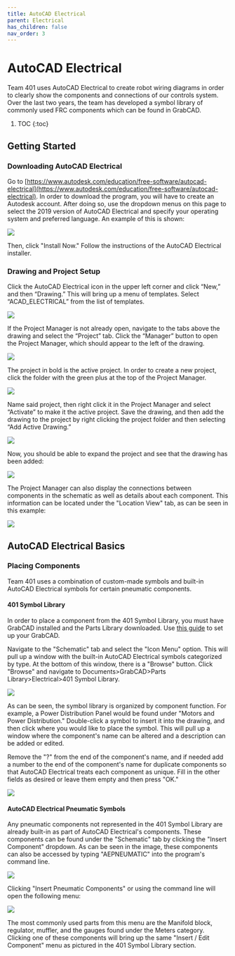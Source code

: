 ```yaml
---
title: AutoCAD Electrical
parent: Electrical
has_children: false
nav_order: 3
---
```


# AutoCAD Electrical

Team 401 uses AutoCAD Electrical to create robot wiring diagrams in order to clearly show the components and connections of our controls system. Over the last two years, the team has developed a symbol library of commonly used FRC components which can be found in GrabCAD.

1. TOC
{:toc}

## Getting Started

### Downloading AutoCAD Electrical

Go to [https://www.autodesk.com/education/free-software/autocad-electrical](https://www.autodesk.com/education/free-software/autocad-electrical). In order to download the program, you will have to create an Autodesk account. After doing so, use the dropdown menus on this page to select the 2019 version of AutoCAD Electrical and specify your operating system and preferred language. An example of this is shown:

![](../res/acadeDownload.png) 

Then, click "Install Now." Follow the instructions of the AutoCAD Electrical installer.

### Drawing and Project Setup

Click the AutoCAD Electrical icon in the upper left corner and click “New,” and then “Drawing.” This will bring up a menu of templates. Select “ACAD_ELECTRICAL” from the list of templates.

![](../res/acadeDrawing.png)

If the Project Manager is not already open, navigate to the tabs above the drawing and select the “Project” tab. Click the “Manager” button to open the Project Manager, which should appear to the left of the drawing.

![](../res/acadeManager.png)

The project in bold is the active project. In order to create a new project, click the folder with the green plus at the top of the Project Manager. 

![](../res/acadeNewProject.png)

Name said project, then right click it in the Project Manager and select “Activate” to make it the active project. Save the drawing, and then add the drawing to the project by right clicking the project folder and then selecting “Add Active Drawing.”

![](../res/acadeAddActive.png)

Now, you should be able to expand the project and see that the drawing has been added:

![](../res/acadeExpandedProject.PNG)

The Project Manager can also display the connections between components in the schematic as well as details about each component. This information can be located under the "Location View" tab, as can be seen in this example:

![](../res/acadeLocationView.PNG)

## AutoCAD Electrical Basics

### Placing Components

Team 401 uses a combination of custom-made symbols and built-in AutoCAD Electrical symbols for certain pneumatic components. 

#### 401 Symbol Library

In order to place a component from the 401 Symbol Library, you must have GrabCAD installed and the Parts Library downloaded. Use [this guide](GrabCAD.md) to set up your GrabCAD.

Navigate to the "Schematic" tab and select the "Icon Menu" option. This will pull up a window with the built-in AutoCAD Electrical symbols categorized by type. At the bottom of this window, there is a "Browse" button. Click "Browse" and navigate to Documents>GrabCAD>Parts Library>Electrical>401 Symbol Library.

![](../res/acadeSymbolLib.png)

As can be seen, the symbol library is organized by component function. For example, a Power Distribution Panel would be found under "Motors and Power Distribution." Double-click a symbol to insert it into the drawing, and then click where you would like to place the symbol. This will pull up a window where the component's name can be altered and a description can be added or edited. 

Remove the "?" from the end of the component's name, and if needed add a number to the end of the component's name for duplicate components so that AutoCAD Electrical treats each component as unique. Fill in the other fields as desired or leave them empty and then press "OK."

![](../res/acadeInsertComponent.PNG)

#### AutoCAD Electrical Pneumatic Symbols

Any pneumatic components not represented in the 401 Symbol Library are already built-in as part of AutoCAD Electrical's components. These components can be found under the "Schematic" tab by clicking the "Insert Component" dropdown. As can be seen in the image, these components can also be accessed by typing "AEPNEUMATIC" into the program's command line.

![](../res/acadePneumatic.PNG)

Clicking "Insert Pneumatic Components" or using the command line will open the following menu:

![](../res/acadePneumInsert.PNG)

The most commonly used parts from this menu are the Manifold block, regulator, muffler, and the gauges found under the Meters category. Clicking one of these components will bring up the same "Insert / Edit Component" menu as pictured in the 401 Symbol Library section.

